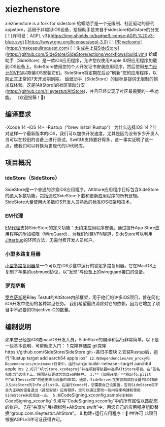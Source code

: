 # xiezhenstore
xiezhenstore is a fork for sidestore 
蛤蟆助手是一个无限制、社区驱动的替代appstore，适用于非越狱iOS设备，蛤蟆助手是来自于sidestore和altstore的分支
[！[许可证：AGPL v3](https://img.shields.io/badge/License-AGPL%20v3-blue.svg）](https://www.gnu.org/licenses/agpl-3.0)
[！[PR welcome](https://img.shields.io/badge/PRs-welcome-brightgreen.svg)](https://makeapullrequest.com)
[！[生成并上载SideStore](https://github.com/SideStore/SideStore/actions/workflows/build.yml/badge.svg)](https://github.com/SideStore/SideStore/actions/workflows/build.yml)
蛤蟆助手（SideStore）是一款iOS应用程序，允许您仅使用Apple ID将应用程序加载到iOS设备上。SideStore使用您的个人开发证书安装应用程序，然后使用[专门设计的VPN](https://github.com/jkcoxson/Secret-Tunnel)以欺骗iOS安装它们。SideStore将定期在后台“刷新”您的应用程序，以防止其正常的7天开发期到期。
蛤蟆助手（SideStore）的目标是提供无限制的侧加载体验。这是[AltStore]的社区驱动分支(https://github.com/rileytestut/AltStore)，并且已经实现了社区最需要的一些功能。
（欢迎投稿！🙂)
## 编译要求
-Xcode 14
-iOS 14+
-Rustup（“brew install Rustup”）
为什么选择iOS 14？针对这样一个最新版本的iOS，我们可以加快开发速度，尤其是因为没有多少开发人员可以在较旧的设备上进行测试。SwiftUI支持要好得多，这一事实证明了这一点，使我们可以转换为更现代的UI代码库。
## 项目概况
### ideStore（SideStore）
SideStore是一个普通的沙盒iOS应用程序。AltStore应用程序目标包含SideStore的绝大多数功能，包括通过SideStore下载和更新应用程序的所有逻辑。SideStore大量使用大多数iOS开发人员熟悉的标准iOS框架和技术。
### EM代理
[EM代理](https://github.com/jkcoxson/em_proxy)支持SideStore的定义功能：无约束应用程序安装。通过提升App Store应用程序的附加权限（WireGuard），为我们创建VPN隧道，SideStore可以利用[Jitterbug](https://github.com/osy/Jitterbug)的环回方法，无需付费开发人员帐户。
### 小型多路复用器
[小型多路复用器](https://github.com/jkcoxson/minimuxer)是一个可以在iOS沙盒中运行的锁定多路复用器。它在MacOS上复制了苹果的usbmuxd协议，以“发现”与设备上的wireguard接口的设备。
### 罗克萨斯
[罗克萨斯](https://github.com/rileytestut/roxas)是Riley Testut的AltStore内部框架，用于他们的许多iOS项目，旨在简化iOS开发中使用的各种常见任务。
我们希望最终消除对它的依赖，因为它增加了项目中不必要的Objective-C的数量。
## 编制说明
如果您已经是iOS或macOS开发人员，SideStore的编译和运行非常简单。以下是一些基本说明，可帮助您入门：
1.克隆存储库
git克隆https://github.com/SideStore/SideStore.git--递归子模块
2.安装Rustup后，运行“Rustup target add aarch64 apple ios”`
12.在Dependencies/em_proxy和Dependencies/minimuxer目录中，运行`cargo build--release--target aarch64 apple ios`
2.打开“AltStore.xcodeproj”并在项目导航器中选择AltStore项目。在“签名和能力”选项卡上，将团队从更改为您自己的帐户。
3.**（仅限开发）**将Info.plist中“ALTDeviceID”的值更改为设备的UDID。通常，SideServer在安装期间将设备的UDID嵌入SideStore的Info.plist中。在运行Xcode时，您需要自己设置值，否则SideStore将不会为正确的设备退出（甚至安装）应用程序。您可以通过更改一些内容来构建和使用SideStore来实现这一点。
5.将`CodeSigning.xcconfig.sample`复制到`CodeSigning_xcconfig`
6.填写“CodeSigning.xcconfig”中的所有属性以匹配您的帐户。
7.在“共享/扩展/捆绑包+AltStore.swift”中，用您自己的应用程序组ID替换“group.com.rileytestut.AltStore”。
8.构建+运行应用程序！🎉
##许可
此项目根据AGPLv3许可证获得许可。
